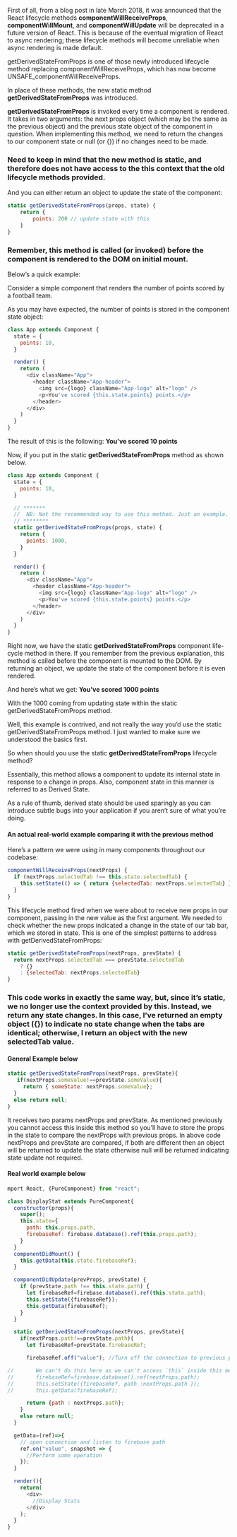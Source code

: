 First of all, from a blog post in late March 2018, it was announced that the React lifecycle methods **componentWillReceiveProps**, **componentWillMount**, and **componentWillUpdate** will be deprecated in a future version of React. This is because of the eventual migration of React to async rendering; these lifecycle methods will become unreliable when async rendering is made default.

getDerivedStateFromProps is one of those newly introduced lifecycle method replacing componentWillReceiveProps, which has now become UNSAFE_componentWillReceiveProps.

In place of these methods, the new static method **getDerivedStateFromProps** was introduced.

**getDerivedStateFromProps** is invoked every time a component is rendered. It takes in two arguments: the next props object (which may be the same as the previous object) and the previous state object of the component in question. When implementing this method, we need to return the changes to our component state or null (or {}) if no changes need to be made.

### Need to keep in mind that the new method is static, and therefore does not have access to the this context that the old lifecycle methods provided.

And you can either return an object to update the state of the component:

```js
static getDerivedStateFromProps(props, state) {
    return {
        points: 200 // update state with this
    }
}
```

### Remember, this method is called (or invoked) before the component is rendered to the DOM on initial mount.

Below’s a quick example:

Consider a simple component that renders the number of points scored by a football team.

As you may have expected, the number of points is stored in the component state object:

```js
class App extends Component {
  state = {
    points: 10,
  }

  render() {
    return (
      <div className="App">
        <header className="App-header">
          <img src={logo} className="App-logo" alt="logo" />
          <p>You've scored {this.state.points} points.</p>
        </header>
      </div>
    )
  }
}
```

The result of this is the following: **You've scored 10 points**

Now, if you put in the static **getDerivedStateFromProps** method as shown below.

```js
class App extends Component {
  state = {
    points: 10,
  }

  // *******
  //  NB: Not the recommended way to use this method. Just an example. Unconditionally overriding state here is generally considered a bad idea
  // ********
  static getDerivedStateFromProps(props, state) {
    return {
      points: 1000,
    }
  }

  render() {
    return (
      <div className="App">
        <header className="App-header">
          <img src={logo} className="App-logo" alt="logo" />
          <p>You've scored {this.state.points} points.</p>
        </header>
      </div>
    )
  }
}
```

Right now, we have the static **getDerivedStateFromProps** component life-cycle method in there. If you remember from the previous explanation, this method is called before the component is mounted to the DOM. By returning an object, we update the state of the component before it is even rendered.

And here’s what we get: **You've scored 1000 points**

With the 1000 coming from updating state within the static getDerivedStateFromProps method.

Well, this example is contrived, and not really the way you’d use the static getDerivedStateFromProps method. I just wanted to make sure we understood the basics first.

So when should you use the static **getDerivedStateFromProps** lifecycle method?

Essentially, this method allows a component to update its internal state in response to a change in props. Also, component state in this manner is referred to as Derived State.

As a rule of thumb, derived state should be used sparingly as you can introduce subtle bugs into your application if you aren’t sure of what you’re doing.

#### An actual real-world example comparing it with the previous method

Here’s a pattern we were using in many components throughout our codebase:

```js
componentWillReceiveProps(nextProps) {
  if (nextProps.selectedTab !== this.state.selectedTab) {
    this.setState(() => { return {selectedTab: nextProps.selectedTab} })
  }
}
```

This lifecycle method fired when we were about to receive new props in our component, passing in the new value as the first argument. We needed to check whether the new props indicated a change in the state of our tab bar, which we stored in state. This is one of the simplest patterns to address with getDerivedStateFromProps:

```js
static getDerivedStateFromProps(nextProps, prevState) {
  return nextProps.selectedTab === prevState.selectedTab
    ? {}
    : {selectedTab: nextProps.selectedTab}
}
```

### This code works in exactly the same way, but, since it’s static, we no longer use the context provided by this. Instead, we return any state changes. In this case, I’ve returned an empty object ({}) to indicate no state change when the tabs are identical; otherwise, I return an object with the new selectedTab value.

#### General Example below

```js
static getDerivedStateFromProps(nextProps, prevState){
   if(nextProps.someValue!==prevState.someValue){
     return { someState: nextProps.someValue};
  }
  else return null;
}

```

It receives two params nextProps and prevState. As mentioned previously you cannot access this inside this method so you’ll have to store the props in the state to compare the nextProps with previous props. In above code nextProps and prevState are compared, if both are different then an object will be returned to update the state otherwise null will be returned indicating state update not required.

#### Real world example below

```js
mport React, {PureComponent} from "react";

class DisplayStat extends PureComponent{
  constructor(props){
    super();
    this.state={
      path: this.props.path,
      firebaseRef: firebase.database().ref(this.props.path);
    }
  }
  componentDidMount() {
    this.getData(this.state.firebaseRef);
  }

  componentDidUpdate(prevProps, prevState) {
    if (prevState.path !== this.state.path) {
      let firebaseRef=firebase.database().ref(this.state.path);
      this.setState({firebaseRef});
      this.getData(firebaseRef);
    }
  }

  static getDerivedStateFromProps(nextProps, prevState){
    if(nextProps.path!==prevState.path){
      let firebaseRef=prevState.firebaseRef;

      firebaseRef.off("value"); //Turn off the connection to previous path.

//       We can't do this here as we can't access `this` inside this method.
//       firebaseRef=firebase.database().ref(nextProps.path);
//       this.setState({firebaseRef, path :nextProps.path });
//       this.getData(firebaseRef);

      return {path : nextProps.path};
    }
    else return null;
  }

  getData=(ref)=>{
    // open connection and listen to firebase path
    ref.on("value", snapshot => {
      //Perform some operation
    });
  }

  render(){
    return(
      <div>
        //Display Stats
      </div>
    );
  }
}

```
